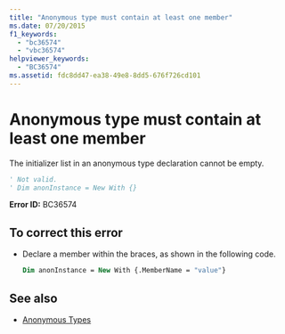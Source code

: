 ```yaml
---
title: "Anonymous type must contain at least one member"
ms.date: 07/20/2015
f1_keywords: 
  - "bc36574"
  - "vbc36574"
helpviewer_keywords: 
  - "BC36574"
ms.assetid: fdc8dd47-ea38-49e8-8dd5-676f726cd101
---
```

# Anonymous type must contain at least one member
The initializer list in an anonymous type declaration cannot be empty.  
  
```vb  
' Not valid.  
' Dim anonInstance = New With {}  
```  
  
 **Error ID:** BC36574  
  
## To correct this error  
  
- Declare a member within the braces, as shown in the following code.  
  
    ```vb  
    Dim anonInstance = New With {.MemberName = "value"}  
    ```  
  
## See also

- [Anonymous Types](../../visual-basic/programming-guide/language-features/objects-and-classes/anonymous-types.md)

